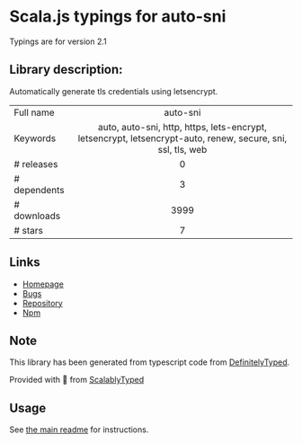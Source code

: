 
# Scala.js typings for auto-sni

Typings are for version 2.1

## Library description:
Automatically generate tls credentials using letsencrypt.

|                    |                 |
| ------------------ | :-------------: |
| Full name          | auto-sni |
| Keywords           | auto, auto-sni, http, https, lets-encrypt, letsencrypt, letsencrypt-auto, renew, secure, sni, ssl, tls, web |
| # releases         | 0 |
| # dependents       | 3 |
| # downloads        | 3999 |
| # stars            | 7 |

## Links
- [Homepage](https://github.com/DylanPiercey/auto-sni)
- [Bugs](https://github.com/DylanPiercey/auto-sni/issues)
- [Repository](https://github.com/DylanPiercey/auto-sni)
- [Npm](https://www.npmjs.com/package/auto-sni)
    


## Note
This library has been generated from typescript code from [DefinitelyTyped](https://definitelytyped.org).

Provided with :purple_heart: from [ScalablyTyped](https://github.com/oyvindberg/ScalablyTyped)

## Usage
See [the main readme](../../readme.md) for instructions.


